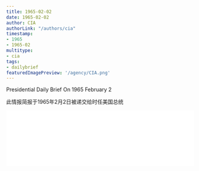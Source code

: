 ```yaml
---
title: 1965-02-02
date: 1965-02-02
author: CIA 
authorLink: "/authors/cia"
timestamp: 
- 1965
- 1965-02
multitype: 
- cia
tags: 
- dailybrief
featuredImagePreview: '/agency/CIA.png'
---
```



Presidential Daily Brief On 1965 February 2

此情报简报于1965年2月2日被递交给时任美国总统

<!--more-->





<div id="over" style="width:100%; overflow:hidden"> <iframe id="sFrame" name="sFrame" frameborder="no" border="0"  allowfullscreen marginwidth="0" scrolling="no" src = " /CIA/1965-02-02.html "  style = " position:absulute; width: 806px; top: 300;" > </iframe> </div>